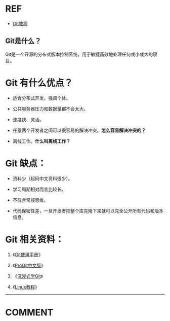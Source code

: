 

# REF

- [Git教程](https://www.w3cschool.cn/git/)





## Git是什么？


Git是一个开源的分布式版本控制系统，用于敏捷高效地处理任何或小或大的项目。














# Git 有什么优点？






  * 适合分布式开发，强调个体。


  * 公共服务器压力和数据量都不会太大。


  * 速度快、灵活。


  * 任意两个开发者之间可以很容易的解决冲突。**怎么容易解决冲突的？**


  * 离线工作。**什么叫离线工作？**




# Git 缺点：






  * 资料少（起码中文资料很少）。


  * 学习周期相对而言比较长。


  * 不符合常规思维。


  * 代码保密性差，一旦开发者把整个库克隆下来就可以完全公开所有代码和版本信息。




# Git 相关资料：















  1. 《[Git使用手册](https://www.w3cschool.cn/isrekq/)》


  2. 《[ProGit中文版](https://www.w3cschool.cn/progitch/)》


  3. 《[沉浸式学Git](https://www.w3cschool.cn/evlyt8/)》


  4. 《[Linux教程](https://www.w3cschool.cn/linux/)》






























* * *





# COMMENT
